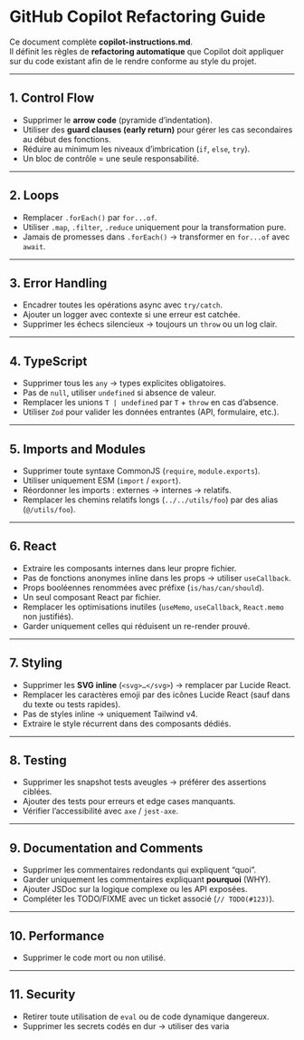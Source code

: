 # GitHub Copilot Refactoring Guide

Ce document complète **copilot-instructions.md**.  
Il définit les règles de **refactoring automatique** que Copilot doit appliquer sur du code existant afin de le rendre conforme au style du projet.

---

## 1. Control Flow

- Supprimer le **arrow code** (pyramide d’indentation).
- Utiliser des **guard clauses (early return)** pour gérer les cas secondaires au début des fonctions.
- Réduire au minimum les niveaux d’imbrication (`if`, `else`, `try`).
- Un bloc de contrôle = une seule responsabilité.

---

## 2. Loops

- Remplacer `.forEach()` par `for...of`.
- Utiliser `.map`, `.filter`, `.reduce` uniquement pour la transformation pure.
- Jamais de promesses dans `.forEach()` → transformer en `for...of` avec `await`.

---

## 3. Error Handling

- Encadrer toutes les opérations async avec `try/catch`.
- Ajouter un logger avec contexte si une erreur est catchée.
- Supprimer les échecs silencieux → toujours un `throw` ou un log clair.

---

## 4. TypeScript

- Supprimer tous les `any` → types explicites obligatoires.
- Pas de `null`, utiliser `undefined` si absence de valeur.
- Remplacer les unions `T | undefined` par `T` + `throw` en cas d’absence.
- Utiliser `Zod` pour valider les données entrantes (API, formulaire, etc.).

---

## 5. Imports and Modules

- Supprimer toute syntaxe CommonJS (`require`, `module.exports`).
- Utiliser uniquement ESM (`import` / `export`).
- Réordonner les imports : externes → internes → relatifs.
- Remplacer les chemins relatifs longs (`../../utils/foo`) par des alias (`@/utils/foo`).

---

## 6. React

- Extraire les composants internes dans leur propre fichier.
- Pas de fonctions anonymes inline dans les props → utiliser `useCallback`.
- Props booléennes renommées avec préfixe (`is/has/can/should`).
- Un seul composant React par fichier.
- Remplacer les optimisations inutiles (`useMemo`, `useCallback`, `React.memo` non justifiés).
- Garder uniquement celles qui réduisent un re-render prouvé.

---

## 7. Styling

- Supprimer les **SVG inline** (`<svg>…</svg>`) → remplacer par Lucide React.
- Remplacer les caractères emoji par des icônes Lucide React (sauf dans du texte ou tests rapides).
- Pas de styles inline → uniquement Tailwind v4.
- Extraire le style récurrent dans des composants dédiés.

---

## 8. Testing

- Supprimer les snapshot tests aveugles → préférer des assertions ciblées.
- Ajouter des tests pour erreurs et edge cases manquants.
- Vérifier l’accessibilité avec `axe` / `jest-axe`.

---

## 9. Documentation and Comments

- Supprimer les commentaires redondants qui expliquent “quoi”.
- Garder uniquement les commentaires expliquant **pourquoi** (WHY).
- Ajouter JSDoc sur la logique complexe ou les API exposées.
- Compléter les TODO/FIXME avec un ticket associé (`// TODO(#123)`).

---

## 10. Performance

- Supprimer le code mort ou non utilisé.

---

## 11. Security

- Retirer toute utilisation de `eval` ou de code dynamique dangereux.
- Supprimer les secrets codés en dur → utiliser des varia
